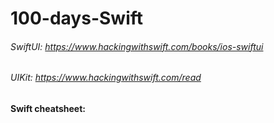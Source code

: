 # 100-days-Swift

###### SwiftUI: https://www.hackingwithswift.com/books/ios-swiftui 
###### UIKit: https://www.hackingwithswift.com/read

#### Swift cheatsheet: 


